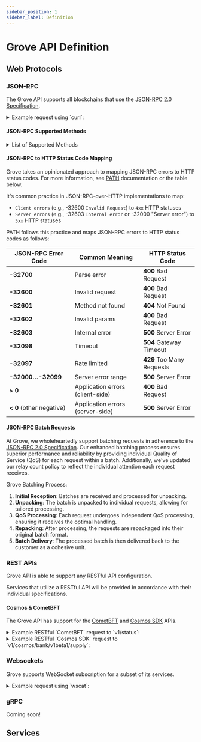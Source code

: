 ```yaml
---
sidebar_position: 1
sidebar_label: Definition
---
```


# Grove API Definition

## Web Protocols

### JSON-RPC
The Grove API supports all blockchains that use the [JSON-RPC 2.0 Specification](https://www.jsonrpc.org/specification).

<details>
<summary>Example request using `curl`:</summary>

```bash
curl https://xrplevm.rpc.grove.city/v1/$GROVE_PORTAL_APP_ID \
 -X POST \
 -H 'Authorization: $GROVE_PORTAL_API_KEY' \
 -H 'Content-Type: application/json' \
 -d '{ "method": "eth_blockNumber", "params": [], "id": 1, "jsonrpc": "2.0" }'
```

</details>

#### JSON-RPC Supported Methods
<details>
<summary>List of Supported Methods</summary>

  The following methods are supported on the Grove API:
  - <a href="https://geth.ethereum.org/docs/interacting-with-geth/rpc/ns-debug#debugtracecall">debug_traceCall</a>
  - <a href="https://geth.ethereum.org/docs/interacting-with-geth/rpc/ns-debug#debugtracetransaction">debug_traceTransaction</a>
  - <a href="https://ethereum.org/en/developers/docs/apis/json-rpc/#eth_accounts">eth_accounts</a>
  - <a href="https://ethereum.org/en/developers/docs/apis/json-rpc/#eth_blocknumber">eth_blockNumber</a>
  - <a href="https://ethereum.org/en/developers/docs/apis/json-rpc/#eth_call">eth_call</a>
  - <a href="https://ethereum.org/en/developers/docs/apis/json-rpc/#eth_chainid">eth_chainId</a>
  - <a href="https://ethereum.org/en/developers/docs/apis/json-rpc/#eth_coinbase">eth_coinbase</a>
  - <a href="https://ethereum.org/en/developers/docs/apis/json-rpc/#eth_estimategas">eth_estimateGas</a>
  - <a href="https://ethereum.org/en/developers/docs/apis/json-rpc/#eth_gasprice">eth_gasPrice</a>
  - <a href="https://ethereum.org/en/developers/docs/apis/json-rpc/#eth_getbalance">eth_getBalance</a>
  - <a href="https://ethereum.org/en/developers/docs/apis/json-rpc/#eth_getblockbyhash">eth_getBlockByHash</a>
  - <a href="https://ethereum.org/en/developers/docs/apis/json-rpc/#eth_getblockbynumber">eth_getBlockByNumber</a>
  - <a href="https://ethereum.org/en/developers/docs/apis/json-rpc/#eth_getblocktransactioncountbyhash">eth_getBlockTransactionCountByHash</a>
  - <a href="https://ethereum.org/en/developers/docs/apis/json-rpc/#eth_getblocktransactioncountbynumber">eth_getBlockTransactionCountByNumber</a>
  - <a href="https://ethereum.org/en/developers/docs/apis/json-rpc/#eth_getcode">eth_getCode</a>
  - <a href="https://ethereum.org/en/developers/docs/apis/json-rpc/#eth_getfilterchanges">eth_getFilterChanges</a>
  - <a href="https://ethereum.org/en/developers/docs/apis/json-rpc/#eth_getfilterlogs">eth_getFilterLogs</a>
  - <a href="https://ethereum.org/en/developers/docs/apis/json-rpc/#eth_getlogs">eth_getLogs</a>
  - <a href="https://ethereum.org/en/developers/docs/apis/json-rpc/#eth_getstorageat">eth_getStorageAt</a>
  - <a href="https://ethereum.org/en/developers/docs/apis/json-rpc/#eth_gettransactionbyblockhashandindex">eth_getTransactionByBlockHashAndIndex</a>
  - <a href="https://ethereum.org/en/developers/docs/apis/json-rpc/#eth_gettransactionbyblocknumberandindex">eth_getTransactionByBlockNumberAndIndex</a>
  - <a href="https://ethereum.org/en/developers/docs/apis/json-rpc/#eth_gettransactionbyhash">eth_getTransactionByHash</a>
  - <a href="https://ethereum.org/en/developers/docs/apis/json-rpc/#eth_gettransactioncount">eth_getTransactionCount</a>
  - <a href="https://ethereum.org/en/developers/docs/apis/json-rpc/#eth_gettransactionreceipt">eth_getTransactionReceipt</a>
  - <a href="https://ethereum.org/en/developers/docs/apis/json-rpc/#eth_getunclebyblockhashandindex">eth_getUncleByBlockHashAndIndex</a>
  - <a href="https://ethereum.org/en/developers/docs/apis/json-rpc/#eth_getunclebyblocknumberandindex">eth_getUncleByBlockNumberAndIndex</a>
  - <a href="https://ethereum.org/en/developers/docs/apis/json-rpc/#eth_getunclecountbyblockhash">eth_getUncleCountByBlockHash</a>
  - <a href="https://ethereum.org/en/developers/docs/apis/json-rpc/#eth_getunclecountbyblocknumber">eth_getUncleCountByBlockNumber</a>
  - <a href="https://ethereum.org/en/developers/docs/apis/json-rpc/#eth_getwork">eth_getWork</a>
  - <a href="https://ethereum.org/en/developers/docs/apis/json-rpc/#eth_hashrate">eth_hashrate</a>
  - <a href="https://ethereum.org/en/developers/docs/apis/json-rpc/#eth_mining">eth_mining</a>
  - <a href="https://ethereum.org/en/developers/docs/apis/json-rpc/#eth_newblockfilter">eth_newBlockFilter</a>
  - <a href="https://ethereum.org/en/developers/docs/apis/json-rpc/#eth_newfilter">eth_newFilter</a>
  - <a href="https://ethereum.org/en/developers/docs/apis/json-rpc/#eth_newpendingtransactionfilter">eth_newPendingTransactionFilter</a>
  - <a href="https://ethereum.org/en/developers/docs/apis/json-rpc/#eth_protocolversion">eth_protocolVersion</a>
  - <a href="https://ethereum.org/en/developers/docs/apis/json-rpc/#eth_sendrawtransaction">eth_sendRawTransaction</a>
  - <a href="https://ethereum.org/en/developers/docs/apis/json-rpc/#eth_sendtransaction">eth_sendTransaction</a>
  - <a href="https://ethereum.org/en/developers/docs/apis/json-rpc/#eth_sign">eth_sign</a>
  - <a href="https://ethereum.org/en/developers/docs/apis/json-rpc/#eth_signtransaction">eth_signTransaction</a>
  - <a href="https://ethereum.org/en/developers/docs/apis/json-rpc/#eth_syncing">eth_syncing</a>
  - <a href="https://ethereum.org/en/developers/docs/apis/json-rpc/#eth_uninstallfilter">eth_uninstallFilter</a>
  - <a href="https://ethereum.org/en/developers/docs/apis/json-rpc/#net_listening">net_listening</a>
  - <a href="https://ethereum.org/en/developers/docs/apis/json-rpc/#net_peercount">net_peerCount</a>
  - <a href="https://ethereum.org/en/developers/docs/apis/json-rpc/#net_version">net_version</a>
  - <a href="https://ethereum.org/en/developers/docs/apis/json-rpc/#web3_clientversion">web3_clientVersion</a>
  - <a href="https://ethereum.org/en/developers/docs/apis/json-rpc/#web3_sha3">web3_sha3</a>
</details>

#### JSON-RPC to HTTP Status Code Mapping

Grove takes an opinionated approach to mapping JSON-RPC errors to HTTP status codes. For more information, see [PATH](https://path.grove.city/learn/qos/http_status_code) documentation or the table below.

It's common practice in JSON-RPC-over-HTTP implementations to map:

- `Client errors` (e.g., -32600 `Invalid Request`) to `4xx` HTTP statuses
- `Server errors` (e.g., -32603 `Internal error` or -32000 "Server error") to `5xx` HTTP statuses

PATH follows this practice and maps JSON-RPC errors to HTTP status codes as follows:

| JSON-RPC Error Code      | Common Meaning                   | HTTP Status Code          |
| ------------------------ | -------------------------------- | ------------------------- |
| **-32700**               | Parse error                      | **400** Bad Request       |
| **-32600**               | Invalid request                  | **400** Bad Request       |
| **-32601**               | Method not found                 | **404** Not Found         |
| **-32602**               | Invalid params                   | **400** Bad Request       |
| **-32603**               | Internal error                   | **500** Server Error      |
| **-32098**               | Timeout                          | **504** Gateway Timeout   |
| **-32097**               | Rate limited                     | **429** Too Many Requests |
| **-32000…-32099**        | Server error range               | **500** Server Error      |
| **> 0**                  | Application errors (client-side) | **400** Bad Request       |
| **< 0** (other negative) | Application errors (server-side) | **500** Server Error      |

#### JSON-RPC Batch Requests

At Grove, we wholeheartedly support batching requests in adherence to the [JSON-RPC 2.0 Specification](https://www.jsonrpc.org/specification#batch). Our enhanced batching process ensures superior performance and reliability by providing individual Quality of Service (QoS) for each request within a batch. Additionally, we've updated our relay count policy to reflect the individual attention each request receives.

Grove Batching Process:

1. **Initial Reception**: Batches are received and processed for unpacking.
2. **Unpacking**: The batch is unpacked to individual requests, allowing for tailored processing.
3. **QoS Processing**: Each request undergoes independent QoS processing, ensuring it receives the optimal handling.
4. **Repacking**: After processing, the requests are repackaged into their original batch format.
5. **Batch Delivery**: The processed batch is then delivered back to the customer as a cohesive unit.

### REST APIs
Grove API is able to support any RESTful API configuration.

Services that utilize a RESTful API will be provided in accordance with their individual specifications.

#### Cosmos & CometBFT

The Grove API has support for the [CometBFT](https://docs.cometbft.com/main/spec/rpc/) and [Cosmos SDK](https://docs.cosmos.network/main/learn/advanced/grpc_rest) APIs.

<details>
<summary>Example RESTful `CometBFT` request to `v1/status`:</summary>

```bash
curl -X GET https://xrplevm.rpc.grove.city/v1/status \
  -H "Authorization: $GROVE_PORTAL_API_KEY" \
  -H "Content-Type: application/json" \
  -H "Portal-Application-Id: $GROVE_PORTAL_APP_ID"
```

</details>

<details>
<summary>Example RESTful `Cosmos SDK` request to `v1/cosmos/bank/v1beta1/supply`:</summary>

```bash
curl -X GET https://xrplevm.rpc.grove.city/v1/cosmos/bank/v1beta1/supply \
  -H "Authorization: $GROVE_PORTAL_API_KEY" \
  -H "Content-Type: application/json" \
  -H "Portal-Application-Id: $GROVE_PORTAL_APP_ID"
```

</details>

### Websockets
Grove supports WebSocket subscription for a subset of its services.

<details>
<summary>Example request using `wscat`:</summary>

```bash
wscat -c wss://xrplevm.rpc.grove.city/v1/$GROVE_PORTAL_APP_ID -H "Authorization: $GROVE_PORTAL_API_KEY"
```

And subscribe to `newHeads` like so:

```json
{ "jsonrpc": "2.0", "id": 1, "method": "eth_subscribe", "params": ["newHeads"] }
```

</details>

### gRPC
Coming soon!

## Services
